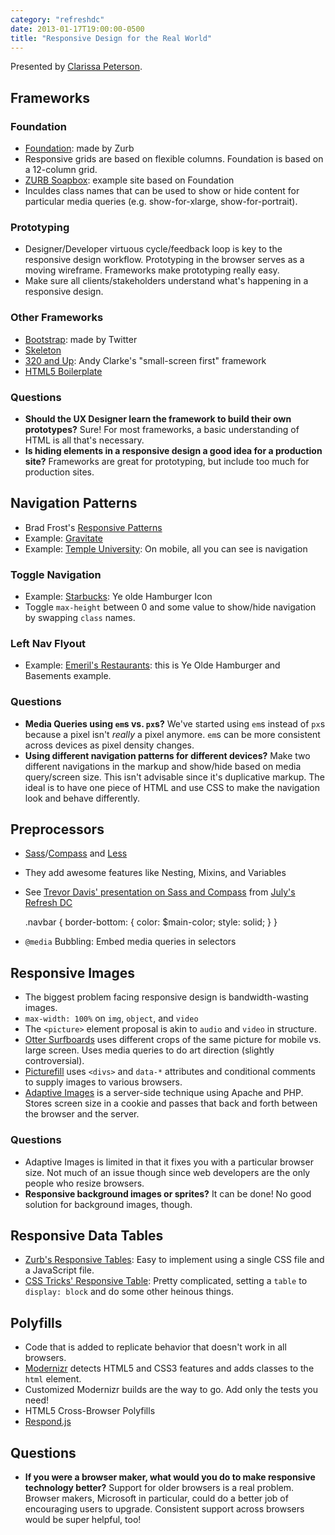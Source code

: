 ```yaml
---
category: "refreshdc"
date: 2013-01-17T19:00:00-0500
title: "Responsive Design for the Real World"
---
```


Presented by [Clarissa Peterson](http://www.clarissapeterson.com/).

## Frameworks

### Foundation

- [Foundation](http://foundation.zurb.com): made by Zurb
- Responsive grids are based on flexible columns. Foundation is based on a 12-column grid.
- [ZURB Soapbox](http://www.zurb.com/soapbox): example site based on Foundation
- Inculdes class names that can be used to show or hide content for particular media queries (e.g. show-for-xlarge, show-for-portrait).

### Prototyping

- Designer/Developer virtuous cycle/feedback loop is key to the responsive design workflow. Prototyping in the browser serves as a moving wireframe. Frameworks make prototyping really easy.
- Make sure all clients/stakeholders understand what's happening in a responsive design.

### Other Frameworks

- [Bootstrap](http://twitter.github.com/bootstrap): made by Twitter
- [Skeleton](http://getskeleton.com)
- [320 and Up](http://stuffandnonsense.co.uk/projects/320andup): Andy Clarke's "small-screen first" framework
- [HTML5 Boilerplate](http://html5boilerplate.com)

### Questions

- **Should the UX Designer learn the framework to build their own prototypes?** Sure! For most frameworks, a basic understanding of HTML is all that's necessary.
- **Is hiding elements in a responsive design a good idea for a production site?** Frameworks are great for prototyping, but include too much for production sites.


## Navigation Patterns

- Brad Frost's [Responsive Patterns](http://bradfrost.github.com/this-is-responsive/patterns.html)
- Example: [Gravitate](http://www.gravitatedesign.com)
- Example: [Temple University](http://www.temple.edu): On mobile, all you can see is navigation

### Toggle Navigation

- Example: [Starbucks](http://starbucks.com): Ye olde Hamburger Icon
- Toggle `max-height` between 0 and some value to show/hide navigation by swapping `class` names.

### Left Nav Flyout

- Example: [Emeril's Restaurants](http://www.emerilsrestaurants.com): this is Ye Olde Hamburger and Basements example.

### Questions

- **Media Queries using `em`s vs. `px`s?** We've started using `em`s instead of `px`s because a pixel isn't *really* a pixel anymore. `em`s can be more consistent across devices as pixel density changes.
- **Using different navigation patterns for different devices?** Make two different navigations in the markup and show/hide based on media query/screen size. This isn't advisable since it's duplicative markup. The ideal is to have one piece of HTML and use CSS to make the navigation look and behave differently.


## Preprocessors

- [Sass](http://sass-lang.com)/[Compass](http://compass-style.org) and [Less](http://lesscss.org)
- They add awesome features like Nesting, Mixins, and Variables
- See [Trevor Davis' presentation on Sass and Compass](https://speakerdeck.com/trevor_davis/sass-and-compass-never-write-regular-css-again) from [July's Refresh DC](http://refreshdc-july2012.eventbrite.com)

	.navbar {
		border-bottom: {
			color: $main-color;
			style: solid;
		}
	}

- `@media` Bubbling: Embed media queries in selectors


## Responsive Images

- The biggest problem facing responsive design is bandwidth-wasting images.
- `max-width: 100%` on `img`, `object`, and `video`
- The `<picture>` element proposal is akin to `audio` and `video` in structure.
- [Otter Surfboards](http://www.ottersurfboards.co.uk) uses different crops of the same picture for mobile vs. large screen. Uses media queries to do art direction (slightly controversial).
- [Picturefill](https://github.com/scottjehl/picturefill) uses `<divs>` and `data-*` attributes and conditional comments to supply images to various browsers.
- [Adaptive Images](http://adaptive-images.com) is a server-side technique using Apache and PHP. Stores screen size in a cookie and passes that back and forth between the browser and the server.

### Questions

- Adaptive Images is limited in that it fixes you with a particular browser size. Not much of an issue though since web developers are the only people who resize browsers.
- **Responsive background images or sprites?** It can be done! No good solution for background images, though.


## Responsive Data Tables

- [Zurb's Responsive Tables](http://www.zurb.com/playground/responsive-tables): Easy to implement using a single CSS file and a JavaScript file.
- [CSS Tricks' Responsive Table](http://css-tricks.com/examples/ResponsiveTables/responsive.php): Pretty complicated, setting a `table` to `display: block` and do some other heinous things.


## Polyfills

- Code that is added to replicate behavior that doesn't work in all browsers.
- [Modernizr](http://modernizr.com) detects HTML5 and CSS3 features and adds classes to the `html` element.
- Customized Modernizr builds are the way to go. Add only the tests you need!
- HTML5 Cross-Browser Polyfills
- [Respond.js](https://github.com/scottjehl/Respond)


## Questions

- **If you were a browser maker, what would you do to make responsive technology better?** Support for older browsers is a real problem. Browser makers, Microsoft in particular, could do a better job of encouraging users to upgrade. Consistent support across browsers would be super helpful, too!

